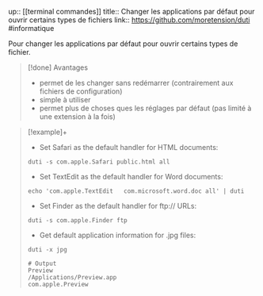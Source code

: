 up:: [[terminal commandes]]
title:: Changer les applications par défaut pour ouvrir certains types de fichiers
link:: https://github.com/moretension/duti
#informatique 

Pour changer les applications par défaut pour ouvrir certains types de fichier.

> [!done] Avantages
> - permet de les changer sans redémarrer (contrairement aux fichiers de configuration)
> - simple à utiliser
> - permet plus de choses ques les réglages par défaut (pas limité à une extension à la fois)


> [!example]+ 
> - Set Safari as the default handler for HTML documents:
> 
> ```shell
> duti -s com.apple.Safari public.html all
> ```
> 
> - Set TextEdit as the default handler for Word documents:
> 
> ```shell
> echo 'com.apple.TextEdit   com.microsoft.word.doc all' | duti
> ```
> 
> - Set Finder as the default handler for ftp:// URLs:
> 
> ```shell
> duti -s com.apple.Finder ftp
> ```
> 
> - Get default application information for .jpg files:
> 
> ```shell
> duti -x jpg
> 
> # Output
> Preview
> /Applications/Preview.app
> com.apple.Preview
> ```
> 
